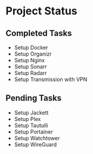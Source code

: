 
# Project Status

## Completed Tasks

- Setup Docker
- Setup Organizr
- Setup Nginx
- Setup Sonarr
- Setup Radarr
- Setup Transmission with VPN

## Pending Tasks

- Setup Jackett
- Setup Plex
- Setup Tautulli
- Setup Portainer
- Setup Watchtower
- Setup WireGuard
